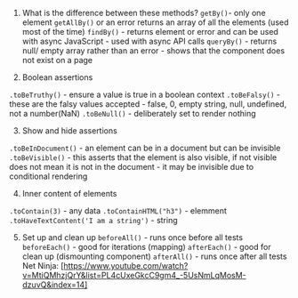 1. What is the difference between these methods?
   `getBy()`- only one element `getAllBy()` or an error returns an array of all the elements (used most of the time)
   `findBy()` - returns element or error and can be used with async JavaScript - used with async API calls
   `queryBy()` - returns null/ empty array rather than an error - shows that the component does not exist on a page

2. Boolean assertions

`.toBeTruthy()` - ensure a value is true in a boolean context
`.toBeFalsy()` - these are the falsy values accepted - false, 0, empty string, null, undefined, not a number(NaN)
`.toBeNull()` - deliberately set to render nothing

3. Show and hide assertions

`.toBeInDocument()` - an element can be in a document but can be invisible
`.toBeVisible()` - this asserts that the element is also visible, if not visible does not mean it is not in the document - it may be invisible due to conditional rendering

4. Inner content of elements

`.toContain(3)` - any data
`.toContainHTML("h3")` - elemment
`.toHaveTextContent('I am a string')` - string

5. Set up and clean up
   `beforeAll()` - runs once before all tests
   `beforeEach()` - good for iterations (mapping)
   `afterEach()` - good for clean up (dismounting component)
   `afterAll()` - runs once after all tests
   Net Ninja: [https://www.youtube.com/watch?v=MtiQMhzjQrY&list=PL4cUxeGkcC9gm4_-5UsNmLqMosM-dzuvQ&index=14]